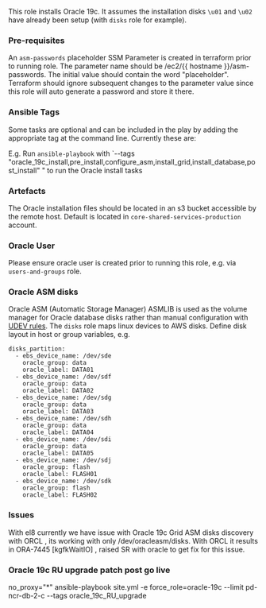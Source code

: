 This role installs Oracle 19c. It assumes the installation disks `\u01` and `\u02` have already been setup (with `disks` role for example).

### Pre-requisites

An `asm-passwords` placeholder SSM Parameter is created in terraform prior to
running role.  The parameter name should be
/ec2/{{ hostname }}/asm-passwords.
The initial value should contain the word "placeholder". Terraform should
ignore subsequent changes to the parameter value since this role will auto
generate a password and store it there.

### Ansible Tags

Some tasks are optional and can be included in the play by adding the appropriate tag at the command line. Currently these are:

E.g. Run `ansible-playbook` with `--tags "oracle_19c_install,pre_install,configure_asm,install_grid,install_database,post_install" " to run the Oracle install tasks

### Artefacts

The Oracle installation files should be located in an s3 bucket accessible by the remote host.  Default is located in `core-shared-services-production` account.

### Oracle User

Please ensure oracle user is created prior to running this role, e.g. via `users-and-groups` role.

### Oracle ASM disks

Oracle ASM (Automatic Storage Manager) ASMLIB is used as the volume manager for Oracle database disks rather than manual configuration with [UDEV rules](https://dsdmoj.atlassian.net/wiki/spaces/DSTT/pages/579994207/UDEV+configuraion+for+ASM+Disks). The `disks` role maps linux devices to AWS disks.  Define disk layout in host or group variables, e.g.

```
disks_partition:
  - ebs_device_name: /dev/sde
    oracle_group: data
    oracle_label: DATA01
  - ebs_device_name: /dev/sdf
    oracle_group: data
    oracle_label: DATA02
  - ebs_device_name: /dev/sdg
    oracle_group: data
    oracle_label: DATA03
  - ebs_device_name: /dev/sdh
    oracle_group: data
    oracle_label: DATA04
  - ebs_device_name: /dev/sdi
    oracle_group: data
    oracle_label: DATA05
  - ebs_device_name: /dev/sdj
    oracle_group: flash
    oracle_label: FLASH01
  - ebs_device_name: /dev/sdk
    oracle_group: flash
    oracle_label: FLASH02
```

### Issues
With el8 currently we have issue with Oracle 19c Grid ASM disks discovery with ORCL , its working with only /dev/oracleasm/disks. With ORCL it results in ORA-7445 [kgfkWaitIO] , raised SR with oracle to get fix for this issue.

### Oracle 19c RU upgrade patch post go live 
no_proxy="*" ansible-playbook site.yml -e force_role=oracle-19c --limit pd-ncr-db-2-c --tags oracle_19c_RU_upgrade
